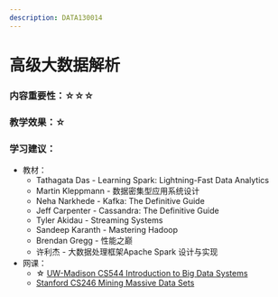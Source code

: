 ```yaml
---
description: DATA130014
---
```


# 高级大数据解析

### 内容重要性：☆☆☆

### 教学效果：☆

### 学习建议：

* 教材：
  * Tathagata Das - Learning Spark: Lightning-Fast Data Analytics
  * Martin Kleppmann - 数据密集型应用系统设计
  * Neha Narkhede - Kafka: The Definitive Guide
  * Jeff Carpenter - Cassandra: The Definitive Guide
  * Tyler Akidau - Streaming Systems
  * Sandeep Karanth - Mastering Hadoop
  * Brendan Gregg - 性能之巅
  * 许利杰 - 大数据处理框架Apache Spark 设计与实现
* 网课：
  * ☆ [UW-Madison CS544 Introduction to Big Data Systems](https://tyler.caraza-harter.com/cs544/s23/syllabus.html)
  * [Stanford CS246 Mining Massive Data Sets](https://www.bilibili.com/video/BV13x411o7Qg/)
